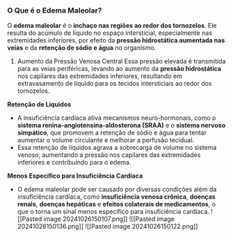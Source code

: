 ### O Que é o Edema Maleolar?

O **edema maleolar** é o **inchaço nas regiões ao redor dos tornozelos**. Ele resulta do acúmulo de líquido no espaço intersticial, especialmente nas extremidades inferiores, por efeito da **pressão hidrostática aumentada nas veias** e da **retenção de sódio e água** no organismo.

1. Aumento da Pressão Venosa Central
	Essa pressão elevada é transmitida para as veias periféricas, levando ao aumento da **pressão hidrostática** nos capilares das extremidades inferiores, resultando em extravasamento de líquido para os tecidos intersticiais ao redor dos tornozelos.

**Retenção de Líquidos**
- A insuficiência cardíaca ativa mecanismos neuro-hormonais, como o **sistema renina-angiotensina-aldosterona (SRAA)** e o **sistema nervoso simpático**, que promovem a retenção de sódio e água para tentar aumentar o volume circulante e melhorar a perfusão tecidual.
- Essa retenção de líquidos agrava a sobrecarga de volume no sistema venoso, aumentando a pressão nos capilares das extremidades inferiores e contribuindo para o edema.

**Menos Específico para Insuficiência Cardíaca**
- O edema maleolar pode ser causado por diversas condições além da insuficiência cardíaca, como **insuficiência venosa crônica**, **doenças renais**, **doenças hepáticas** e **efeitos colaterais de medicamentos**, o que o torna um sinal menos específico para insuficiência cardíaca.
![[Pasted image 20241026150107.png]]
![[Pasted image 20241026150136.png]]
![[Pasted image 20241026150122.png]]